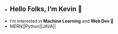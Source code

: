 -  ## Hello Folks, I’m Kevin 👋 
-   I’m interested in **Machine Learning** and **Web Dev** 👀
-   MERN||Python||JAVA||
  

<!---
Kevinkp09/Kevinkp09 is a ✨ special ✨ repository because its `README.md` (this file) appears on your GitHub profile.
You can click the Preview link to take a look at your changes.
--->
